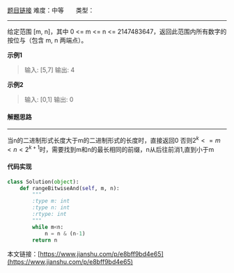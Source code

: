  [题目链接](https://leetcode-cn.com/problems/bitwise-and-of-numbers-range/)
难度：中等          &nbsp;&nbsp;&nbsp;&nbsp;&nbsp;&nbsp;类型：  
***
 给定范围 [m, n]，其中 0 <= m <= n <= 2147483647，返回此范围内所有数字的按位与（包含 m, n 两端点）。

 
**示例1**
> 输入: [5,7]
输出: 4

**示例2**
> 输入: [0,1]
输出: 0

#### 解题思路
***
 当n的二进制形式长度大于m的二进制形式的长度时，直接返回0
否则$2^k<=m<n<2^{k+1}$时，需要找到m和n的最长相同的前缀，n从后往前消1,直到小于m



#### 代码实现
```python
class Solution(object):
    def rangeBitwiseAnd(self, m, n):
        """
        :type m: int
        :type n: int
        :rtype: int
        """
        while m<n:
            n = n & (n-1)
        return n
```

本文链接：[https://www.jianshu.com/p/e8bff9bd4e65](https://www.jianshu.com/p/e8bff9bd4e65)
